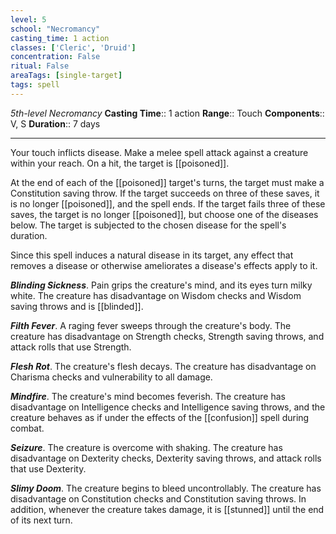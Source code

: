 ```yaml
---
level: 5
school: "Necromancy"
casting_time: 1 action
classes: ['Cleric', 'Druid']
concentration: False
ritual: False
areaTags: [single-target]
tags: spell
---
```


_5th-level Necromancy_
**Casting Time**:: 1 action
**Range**:: Touch
**Components**:: V, S
**Duration**:: 7 days

---

Your touch inflicts disease. Make a melee spell attack against a creature within your reach. On a hit, the target is [[poisoned]].

At the end of each of the [[poisoned]] target's turns, the target must make a Constitution saving throw. If the target succeeds on three of these saves, it is no longer [[poisoned]], and the spell ends. If the target fails three of these saves, the target is no longer [[poisoned]], but choose one of the diseases below. The target is subjected to the chosen disease for the spell's duration.

Since this spell induces a natural disease in its target, any effect that removes a disease or otherwise ameliorates a disease's effects apply to it.


**_Blinding Sickness_**. Pain grips the creature's mind, and its eyes turn milky white. The creature has disadvantage on Wisdom checks and Wisdom saving throws and is [[blinded]].

**_Filth Fever_**. A raging fever sweeps through the creature's body. The creature has disadvantage on Strength checks, Strength saving throws, and attack rolls that use Strength.

**_Flesh Rot_**. The creature's flesh decays. The creature has disadvantage on Charisma checks and vulnerability to all damage.

**_Mindfire_**. The creature's mind becomes feverish. The creature has disadvantage on Intelligence checks and Intelligence saving throws, and the creature behaves as if under the effects of the [[confusion]] spell during combat.

**_Seizure_**. The creature is overcome with shaking. The creature has disadvantage on Dexterity checks, Dexterity saving throws, and attack rolls that use Dexterity.

**_Slimy Doom_**. The creature begins to bleed uncontrollably. The creature has disadvantage on Constitution checks and Constitution saving throws. In addition, whenever the creature takes damage, it is [[stunned]] until the end of its next turn.


